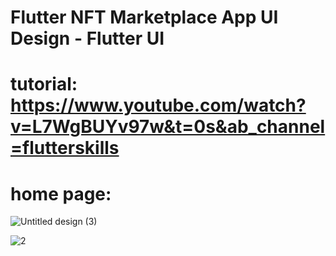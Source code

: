 # Flutter NFT Marketplace App UI Design - Flutter UI

# tutorial: https://www.youtube.com/watch?v=L7WgBUYv97w&t=0s&ab_channel=flutterskills

# home page:

![Untitled design (3)](https://github.com/alireza4585/Flutter-NFT-Marketplace-App/assets/102475069/24289d0b-1129-452f-a075-4593ff6b6007)


![2](https://user-images.githubusercontent.com/102475069/208304466-ef13884a-c81b-4f50-a906-92d17c1fe515.png)
